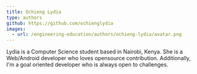 ```yaml
---
title: Ochieng Lydia
type: authors
github: https://github.com/ochienglydia
images:
  - url: /engineering-education/authors/ochieng-lydia/avatar.png
---
```

Lydia is a Computer Science student based in Nairobi, Kenya. She is a Web/Android developer who loves opensource contribution. Additionally, I'm a goal oriented developer who is always open to challenges.
